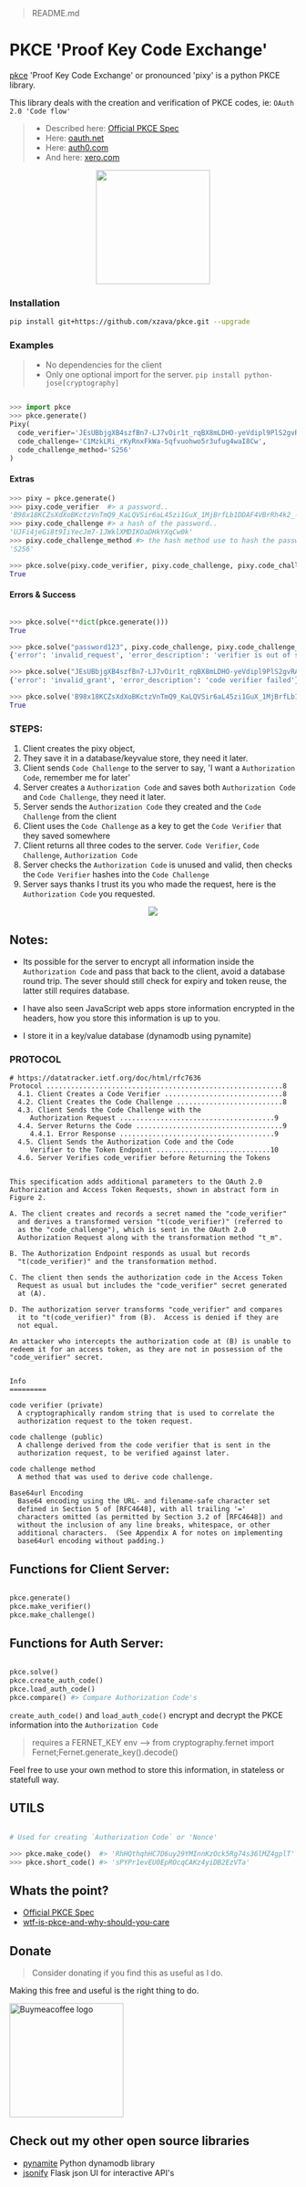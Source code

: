 > README.md


# PKCE 'Proof Key Code Exchange' 

[pkce](https://github.com/xzava/pkce) 'Proof Key Code Exchange' or pronounced 'pixy' is a python PKCE library.

This library deals with the creation and verification of PKCE codes, ie: `OAuth 2.0 'Code flow'`

> - Described here: [Official PKCE Spec](https://datatracker.ietf.org/doc/html/rfc7636)
> - Here: [oauth.net](https://oauth.net/2/pkce/)
> - Here: [auth0.com](https://auth0.com/docs/get-started/authentication-and-authorization-flow/authorization-code-flow-with-proof-key-for-code-exchange-pkce)
> - And here: [xero.com](https://developer.xero.com/documentation/guides/oauth2/pkce-flow/)

<p align="center">
  <img height="200px" src="https://raw.githubusercontent.com/xzava/pkce/main/docs/pixy.png">
</p>


### Installation

```bash
pip install git+https://github.com/xzava/pkce.git --upgrade
```

### Examples

> - No dependencies for the client 
> - Only one optional import for the server. `pip install python-jose[cryptography]`

```python

>>> import pkce
>>> pkce.generate()
Pixy(
  code_verifier='JEsUBbjgXB4szfBn7-LJ7vOir1t_rqBX8mLDHO-yeVdipl9PlS2gvRAPQsldb8MtkVZ_azGtqtQfn6dvRPPlgsWHDLr3HcLjEuuW9yq58Mgj7XW0lhwImt1smVdjF879',
  code_challenge='C1MzkLRi_rKyRnxFkWa-5qfvuohwo5r3ufug4waI8Cw',
  code_challenge_method='S256'
)
```


#### Extras

```python
>>> pixy = pkce.generate()
>>> pixy.code_verifier  #> a password..
'B98x18KCZsXdXoBKctzVnTmQ9_KaLQVSir6aL45zi1GuX_1MjBrfLb1DDAF4VBrRh4k2_-Fd9TTpSMWwYQki5P-bIfRoHsANtkqQofHe0xvut3SjQAzronvoIqlgftBl'
>>> pixy.code_challenge #> a hash of the password..
'UJFi4jeGi8t9IiYecJm7-1JWklXMDIKOaDHkYXqCw0k'
>>> pixy.code_challenge_method #> the hash method use to hash the password..
'S256'

>>> pkce.solve(pixy.code_verifier, pixy.code_challenge, pixy.code_challenge_method)
True

```

#### Errors & Success
```python

>>> pkce.solve(**dict(pkce.generate())) 
True

>>> pkce.solve("password123", pixy.code_challenge, pixy.code_challenge_method)
{'error': 'invalid_request', 'error_description': 'verifier is out of spec'}

>>> pkce.solve("JEsUBbjgXB4szfBn7-LJ7vOir1t_rqBX8mLDHO-yeVdipl9PlS2gvRAPQsldb8MtkVZ_azGtqtQfn6dvRPPlgsWHDLr3HcLjEuuW9yq58Mgj7XW0lhwImt1smVdjF879", pixy.code_challenge, pixy.code_challenge_method)
{'error': 'invalid_grant', 'error_description': 'code verifier failed'}

>>> pkce.solve('B98x18KCZsXdXoBKctzVnTmQ9_KaLQVSir6aL45zi1GuX_1MjBrfLb1DDAF4VBrRh4k2_-Fd9TTpSMWwYQki5P-bIfRoHsANtkqQofHe0xvut3SjQAzronvoIqlgftBl', pixy.code_challenge, pixy.code_challenge_method)
True

```


### STEPS:

1. Client creates the pixy object,
2. They save it in a database/keyvalue store, they need it later.
3. Client sends `Code Challenge` to the server to say, 'I want a `Authorization Code`, remember me for later'
4. Server creates a `Authorization Code` and saves both `Authorization Code` and `Code Challenge`, they need it later. 
5. Server sends the `Authorization Code` they created and the `Code Challenge` from the client
6. Client uses the `Code Challenge`  as a key to get the `Code Verifier` that they saved somewhere
7. Client returns all three codes to the server. `Code Verifier`, `Code Challenge`, `Authorization Code`
8. Server checks the `Authorization Code` is unused and valid, then checks the `Code Verifier` hashes into the `Code Challenge`
9. Server says thanks I trust its you who made the request, here is the `Authorization Code` you requested.


<p align="center">
  <img src="https://raw.githubusercontent.com/xzava/pkce/main/docs/pkce.png">
</p>


## Notes:

- Its possible for the server to encrypt all information inside the `Authorization Code` and pass that back to the client, avoid a database round trip.
The sever should still check for expiry and token reuse, the latter still requires database.

- I have also seen JavaScript web apps store information encrypted in the headers, how you store this information is up to you.

- I store it in a key/value database (dynamodb using pynamite)


### PROTOCOL

```
# https://datatracker.ietf.org/doc/html/rfc7636
Protocol ..........................................................8
  4.1. Client Creates a Code Verifier .............................8
  4.2. Client Creates the Code Challenge ..........................8
  4.3. Client Sends the Code Challenge with the
     Authorization Request ......................................9
  4.4. Server Returns the Code ....................................9
     4.4.1. Error Response ......................................9
  4.5. Client Sends the Authorization Code and the Code
     Verifier to the Token Endpoint ............................10
  4.6. Server Verifies code_verifier before Returning the Tokens 


This specification adds additional parameters to the OAuth 2.0
Authorization and Access Token Requests, shown in abstract form in
Figure 2.

A. The client creates and records a secret named the "code_verifier"
  and derives a transformed version "t(code_verifier)" (referred to
  as the "code_challenge"), which is sent in the OAuth 2.0
  Authorization Request along with the transformation method "t_m".

B. The Authorization Endpoint responds as usual but records
  "t(code_verifier)" and the transformation method.

C. The client then sends the authorization code in the Access Token
  Request as usual but includes the "code_verifier" secret generated
  at (A).

D. The authorization server transforms "code_verifier" and compares
  it to "t(code_verifier)" from (B).  Access is denied if they are
  not equal.

An attacker who intercepts the authorization code at (B) is unable to
redeem it for an access token, as they are not in possession of the
"code_verifier" secret.


Info
=========

code verifier (private) 
  A cryptographically random string that is used to correlate the
  authorization request to the token request.

code challenge (public) 
  A challenge derived from the code verifier that is sent in the
  authorization request, to be verified against later.

code challenge method
  A method that was used to derive code challenge.

Base64url Encoding
  Base64 encoding using the URL- and filename-safe character set
  defined in Section 5 of [RFC4648], with all trailing '='
  characters omitted (as permitted by Section 3.2 of [RFC4648]) and
  without the inclusion of any line breaks, whitespace, or other
  additional characters.  (See Appendix A for notes on implementing
  base64url encoding without padding.)
```


## Functions for Client Server:

```python

pkce.generate()
pkce.make_verifier()
pkce.make_challenge()


```


## Functions for Auth Server:

```python

pkce.solve()
pkce.create_auth_code()
pkce.load_auth_code()
pkce.compare() #> Compare Authorization Code's

```

`create_auth_code()` and `load_auth_code()` encrypt and decrypt the PKCE information into the `Authorization Code`

> requires a FERNET_KEY env --> from cryptography.fernet import Fernet;Fernet.generate_key().decode()

Feel free to use your own method to store this information, in stateless or statefull way.

## UTILS

```python

# Used for creating `Authorization Code` or 'Nonce'

>>> pkce.make_code()  #> 'RhHQthqhHC7D6uy29YMInnKzOck5Rg74s36lMZ4gplT'
>>> pkce.short_code() #> 'sPYPr1evEU0EpROcqCAKz4yiDB2EzVTa'

```

## Whats the point?

- [Official PKCE Spec](https://datatracker.ietf.org/doc/html/rfc7636)
- [wtf-is-pkce-and-why-should-you-care](https://dzone.com/articles/what-is-pkce)


## Donate

> Consider donating if you find this as useful as I do. 

Making this free and useful is the right thing to do.

[<td style="text-align:center"> <img alt="Buymeacoffee logo" src="https://cdn.buymeacoffee.com/assets/img/email-template/bmc-new-logo.png" style="max-width:100%;width:200px" class="CToWUd"> </td>](https://www.buymeacoffee.com/kaurifund)



## Check out my other open source libraries

- [pynamite](https://datatracker.ietf.org/doc/html/rfc7636) Python dynamodb library
- [jsonify](https://datatracker.ietf.org/doc/html/rfc7636) Flask json UI for interactive API's


<!-- 
```

[Create a venv first]

git clone https://github.com/xzava/pkce.git
cd pkce

python setup.py develop
python setup.py develop pkce[testing]

pip install -r requirements_dev.txt


python -m pytest


python setup.py develop --uninstall


python setup.py develop easy_install pkce[testing]
```


```
pip install git+https://github.com/xzava/pkce.git --upgrade
pip uninstall pkce

python setup.py develop --uninstall

``` -->
